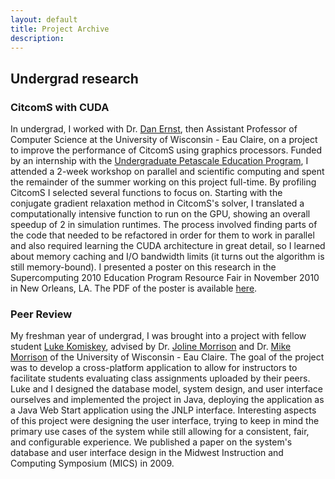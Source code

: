 ```yaml
---
layout: default
title: Project Archive
description: 
---
```


## Undergrad research
### CitcomS with CUDA
In undergrad, I worked with Dr. [Dan Ernst](http://www.cs.uwec.edu/~ernstdj/), then Assistant Professor of Computer Science at the University of Wisconsin - Eau Claire, on a project to improve the performance of CitcomS using graphics processors. Funded by an internship with the [Undergraduate Petascale Education Program](http://www.shodor.org/petascale/), I attended a 2-week workshop on parallel and scientific computing and spent the remainder of the summer working on this project full-time. By profiling CitcomS I selected several functions to focus on. Starting with the conjugate gradient relaxation method in CitcomS's solver, I translated a computationally intensive function to run on the GPU, showing an overall speedup of 2 in simulation runtimes. The process involved finding parts of the code that needed to be refactored in order for them to work in parallel and also required learning the CUDA architecture in great detail, so I learned about memory caching and I/O bandwidth limits (it turns out the algorithm is still memory-bound). I presented a poster on this research in the Supercomputing 2010 Education Program Resource Fair in November 2010 in New Orleans, LA. The PDF of the poster is available [here](papers/CitcomS_SC10.pdf).

### Peer Review
My freshman year of undergrad, I was brought into a project with fellow student [Luke Komiskey](http://www.lukekomiskey.com/), advised by Dr. [Joline Morrison](http://www.cs.uwec.edu/~morrisjp/nonmobile/index.html) and Dr. [Mike Morrison](http://www.cs.uwec.edu/~morriscm/) of the University of Wisconsin - Eau Claire. The goal of the project was to develop a cross-platform application to allow for instructors to facilitate students evaluating class assignments uploaded by their peers. Luke and I designed the database model, system design, and user interface ourselves and implemented the project in Java, deploying the application as a Java Web Start application using the JNLP interface. Interesting aspects of this project were designing the user interface, trying to keep in mind the primary use cases of the system while still allowing for a consistent, fair, and configurable experience. We published a paper on the system's database and user interface design in the Midwest Instruction and Computing Symposium (MICS) in 2009.
